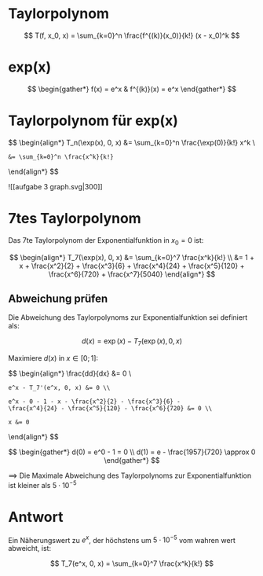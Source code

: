 # Taylorpolynom

$$
T(f, x_0, x) = \sum_{k=0}^n \frac{f^{(k)}(x_0)}{k!} (x - x_0)^k
$$

# exp(x)

$$
\begin{gather*}
	f(x) = e^x & f^{(k)}(x) = e^x
\end{gather*}
$$

# Taylorpolynom für exp(x)

$$
\begin{align*}
	T_n(\exp(x), 0, x) &= \sum_{k=0}^n \frac{\exp(0)}{k!} x^k \\

	&= \sum_{k=0}^n \frac{x^k}{k!}
\end{align*}
$$

![[aufgabe 3 graph.svg|300]]

# 7tes Taylorpolynom

Das 7te Taylorpolynom der Exponentialfunktion in $x_0 = 0$ ist:

$$
\begin{align*}
	T_7(\exp(x), 0, x) &= \sum_{k=0}^7 \frac{x^k}{k!} \\
	&= 1 + x + \frac{x^2}{2} + \frac{x^3}{6} + \frac{x^4}{24} +
	\frac{x^5}{120} + \frac{x^6}{720} + \frac{x^7}{5040}
\end{align*}
$$

## Abweichung prüfen

Die Abweichung des Taylorpolynoms zur Exponentialfunktion sei definiert als:

$$
d(x) = \exp(x) - T_7(\exp(x), 0, x)
$$

Maximiere $d(x)$ in $x \in [0; 1]$:

$$
\begin{align*}
	\frac{dd}{dx} &= 0 \\

	e^x - T_7'(e^x, 0, x) &= 0 \\

	e^x - 0 - 1 - x - \frac{x^2}{2} - \frac{x^3}{6} -
	\frac{x^4}{24} - \frac{x^5}{120} - \frac{x^6}{720} &= 0 \\

	x &= 0
\end{align*}
$$

$$
\begin{gather*}
	d(0) = e^0 - 1 = 0 \\
	d(1) = e - \frac{1957}{720} \approx 0
\end{gather*}
$$

$\implies$ Die Maximale Abweichung des Taylorpolynoms zur Exponentialfunktion ist kleiner als $5 \cdot 10^{-5}$

# Antwort

Ein Näherungswert zu $e^x$, der höchstens um $5 \cdot 10^{-5}$ vom wahren wert abweicht, ist:

$$
T_7(e^x, 0, x) = \sum_{k=0}^7 \frac{x^k}{k!}
$$

